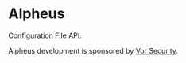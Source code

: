 # Alpheus
Configuration File API.

Alpheus development is sponsored by [Vor Security](https://www.vorsecurity.com).
